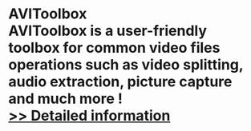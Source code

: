 # AVIToolbox<br />AVIToolbox is a user-friendly toolbox for common video files operations such as video splitting, audio extraction, picture capture and much more !<br />[>> Detailed information](https://secure.shareit.com/shareit/product.html?productid=300064076&affiliateid=200057808)